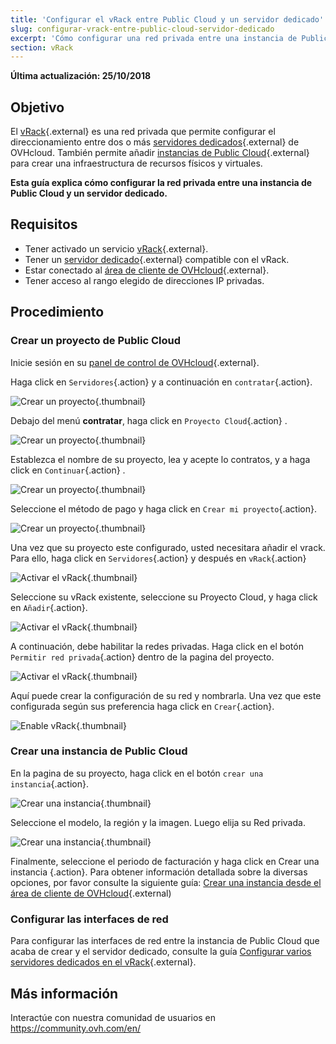 ```yaml
---
title: 'Configurar el vRack entre Public Cloud y un servidor dedicado'
slug: configurar-vrack-entre-public-cloud-servidor-dedicado
excerpt: 'Cómo configurar una red privada entre una instancia de Public Cloud y un servidor dedicado'
section: vRack
---
```


**Última actualización: 25/10/2018**

## Objetivo

El [vRack](https://www.ovh.com/world/es/soluciones/vrack/){.external} es una red privada que permite configurar el direccionamiento entre dos o más [servidores dedicados](https://www.ovh.com/world/es/servidores_dedicados/){.external} de OVHcloud. También permite añadir [instancias de Public Cloud](https://www.ovh.com/world/es/public-cloud/instancias/){.external} para crear una infraestructura de recursos físicos y virtuales.

**Esta guía explica cómo configurar la red privada entre una instancia de Public Cloud y un servidor dedicado.**


## Requisitos

- Tener activado un servicio [vRack](https://www.ovh.com/world/es//soluciones/vrack/){.external}.
- Tener un [servidor dedicado](https://www.ovh.com/world/es/servidores_dedicados/){.external} compatible con el vRack.
- Estar conectado al [área de cliente de OVHcloud](https://ca.ovh.com/auth/?action=gotomanager){.external}.
- Tener acceso al rango elegido de direcciones IP privadas.


## Procedimiento

### Crear un proyecto de Public Cloud

Inicie sesión en su [panel de control de OVHcloud](https://ca.ovh.com/auth/?action=gotomanager){.external}.

Haga click en `Servidores`{.action} y a continuación en `contratar`{.action}.

![Crear un proyecto](images/pci-project-01_2020.png){.thumbnail}

Debajo del menú **contratar**, haga click en `Proyecto Cloud`{.action} .

![Crear un proyecto](images/pci-project-02_2020.png){.thumbnail}

Establezca el nombre de su proyecto, lea y acepte lo contratos, y a haga click en `Continuar`{.action} .

![Crear un proyecto](images/pci-project-03a_2020.png){.thumbnail}

Seleccione el método de pago y haga click en `Crear mi proyecto`{.action}.

![Crear un proyecto](images/pci-project-03b_2020.png){.thumbnail}

Una vez que su proyecto este configurado, usted necesitara añadir el vrack. Para ello, haga click en `Servidores`{.action} y después en `vRack`{.action}

![Activar el vRack](images/pci-vrack-00_2020.png){.thumbnail}

Seleccione su vRack existente, seleccione su Proyecto Cloud, y haga click en `Añadir`{.action}.

![Activar el vRack](images/pci-vrack-00a_2020.png){.thumbnail}

A continuación, debe habilitar la redes privadas. Haga click en el botón `Permitir red privada`{.action} dentro de la pagina del proyecto.

![Activar el vRack](images/pci-vrack-01_2020.png){.thumbnail}

Aquí puede crear la configuración de su red y nombrarla. Una vez que este configurada según sus preferencia haga click en `Crear`{.action}.

![Enable vRack](images/pci-vrack-02_2020.png){.thumbnail}


### Crear una instancia de Public Cloud

En la pagina de su proyecto, haga click en el botón `crear una instancia`{.action}.

![Crear una instancia](images/pci-01_2020.png){.thumbnail}

Seleccione el modelo, la región y la imagen. Luego elija su Red privada.

![Crear una instancia](images/pci-02_2020.png){.thumbnail}


Finalmente, seleccione el periodo de facturación y haga click en Crear una instancia {.action}. Para obtener información detallada sobre la diversas opciones, por favor consulte la siguiente guía: [Crear una instancia desde el área de cliente de OVHcloud](../public-cloud/crear_una_instancia_desde_el_area_de_cliente_de_ovh/){.external)

### Configurar las interfaces de red

Para configurar las interfaces de red entre la instancia de Public Cloud que acaba de crear y el servidor dedicado, consulte la guía [Configurar varios servidores dedicados en el vRack](../configurar-vrack-en-servidor-dedicado/){.external}.


## Más información

Interactúe con nuestra comunidad de usuarios en <https://community.ovh.com/en/>
